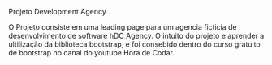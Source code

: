 Projeto Development Agency

O Projeto consiste em uma leading page para um agencia ficticia de desenvolvimento de software hDC Agency.
O intuito do projeto e aprender a ultilização da biblioteca bootstrap, e foi consebido dentro do curso gratuito de bootstrap no canal do youtube Hora de Codar.
